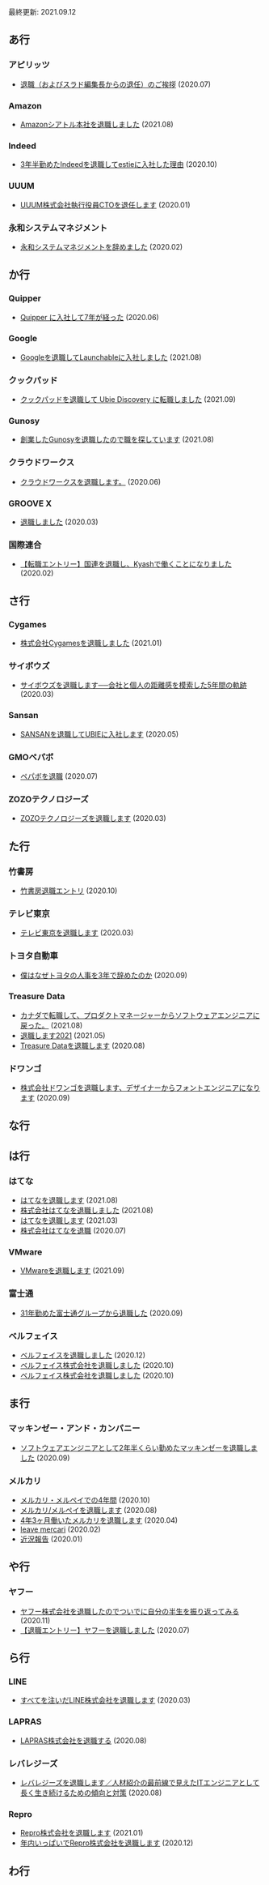 最終更新: 2021.09.12  

## あ行

### アピリッツ

- [退職（およびスラド編集長からの退任）のご挨拶](https://srad.jp/~hylom/journal/640078/) (2020.07)

### Amazon

- [Amazonシアトル本社を退職しました](https://honkiku.com/farewell-amazon/) (2021.08)

### Indeed

- [3年半勤めたIndeedを退職してestieに入社した理由](https://inside.estie.co.jp/entry/indeedtoestie) (2020.10)

### UUUM

- [UUUM株式会社執行役員CTOを退任します](https://bto.hatenablog.com/entry/2020/01/27/110303) (2020.01)

### 永和システムマネジメント

- [永和システムマネジメントを辞めました](https://takkanm.hateblo.jp/entry/2020/02/05/162643) (2020.02)

## か行

### Quipper

- [Quipper に入社して7年が経った](https://blog.kyanny.me/entry/2020/06/30/234356) (2020.06)

### Google

- [Googleを退職してLaunchableに入社しました](https://draftcode.osak.jp/contents/2021-08-11-google%E3%82%92%E9%80%80%E8%81%B7%E3%81%97%E3%81%A6launchable%E3%81%AB%E5%85%A5%E7%A4%BE%E3%81%97%E3%81%BE%E3%81%97%E3%81%9F) (2021.08)

### クックパッド

- [クックパッドを退職して Ubie Discovery に転職しました](https://hokaccha.hatenablog.com/entry/2021/09/01/092839) (2021.09)

### Gunosy

- [創業したGunosyを退職したので職を探しています](https://note.com/yoshifumiseki/n/nf640bc7496cb) (2021.08)

### クラウドワークス

- [クラウドワークスを退職します。](https://engineer.crowdworks.jp/entry/2020/06/26/145553) (2020.06)

### GROOVE X

- [退職しました](https://www.zopfco.de/entry/2020/03/31/223734) (2020.03)

### 国際連合

- [【転職エントリー】国連を退職し、Kyashで働くことになりました](https://blog.shota-kameyama.com/2020/02/08/quit-un-and-start-kyash/) (2020.02)

## さ行

### Cygames

- [株式会社Cygamesを退職しました](https://note.com/kumajet/n/n32182c2f99fc) (2021.01)

### サイボウズ

- [サイボウズを退職します──会社と個人の距離感を模索した5年間の軌跡](https://cybozushiki.cybozu.co.jp/articles/m005537.html) (2020.03)

### Sansan

- [SANSANを退職してUBIEに入社します](https://yag-ays.github.io/article/ubie/) (2020.05)

### GMOペパボ

- [ペパボを退職](https://repl.info/archives/2995/) (2020.07)

### ZOZOテクノロジーズ

- [ZOZOテクノロジーズを退職します](https://blog.inductor.me/entry/retire-zozotech) (2020.03)

## た行

### 竹書房

- [竹書房退職エントリ](https://note.com/thibiki/n/na5e74631cd7d) (2020.10)

### テレビ東京

- [テレビ東京を退職します](https://note.com/shotag/n/n204784376da1) (2020.03)

### トヨタ自動車

- [僕はなぜトヨタの人事を3年で辞めたのか](https://note.com/kazushi_takagi/n/nc5076eda7a2f) (2020.09)

### Treasure Data

- [カナダで転職して、プロダクトマネージャーからソフトウェアエンジニアに戻った。](https://takuti.me/ja/note/td-to-amazon/) (2021.08)
- [退職します2021](https://tagomoris.hatenablog.com/entry/2021/05/31/091238) (2021.05)
- [Treasure Dataを退職します](https://blog.kamipo.net/entry/2020/08/26/145410) (2020.08)

### ドワンゴ

- [株式会社ドワンゴを退職します、デザイナーからフォントエンジニアになります](https://ln-north.hateblo.jp/entry/2020/09/09/012828) (2020.09)

## な行

## は行

### はてな

- [はてなを退職します](https://chirarhythm.hatenablog.com/entry/2021/08/20/190000) (2021.08)
- [株式会社はてなを退職しました](https://blog.shibayu36.org/entry/2021/08/13/190000) (2021.08)
- [はてなを退職します](https://ninomiyateppei.com/entry/2021/03/31/160000) (2021.03)
- [株式会社はてなを退職](https://this.aereal.org/entry/ex-hatena) (2020.07)


### VMware

- [VMwareを退職します](https://jaco.udcp.info/entry/2021/09/07/171710) (2021.09)


### 富士通

- [31年勤めた富士通グループから退職した](https://sho.tdiary.net/20200930.html) (2020.09)

### ベルフェイス

- [ベルフェイスを退職しました](https://sekolog.netlify.app/3_leave_bellface/) (2020.12)
- [ベルフェイス株式会社を退職しました](https://zenn.dev/54i/articles/d3fbbded54bb9b3290c4) (2020.10)
- [ベルフェイス株式会社を退職しました](https://harinoma.info/retire-from-bellface/) (2020.10)

## ま行

### マッキンゼー・アンド・カンパニー

- [ソフトウェアエンジニアとして2年半くらい勤めたマッキンゼーを退職しました](https://blog.watilde.com/2020/09/11/%E3%82%BD%E3%83%95%E3%83%88%E3%82%A6%E3%82%A7%E3%82%A2%E3%82%A8%E3%83%B3%E3%82%B8%E3%83%8B%E3%82%A2%E3%81%A8%E3%81%97%E3%81%A62%E5%B9%B4%E5%8D%8A%E3%81%8F%E3%82%89%E3%81%84%E5%8B%A4%E3%82%81%E3%81%9F/) (2020.09)

### メルカリ

- [メルカリ・メルペイでの4年間](https://blog.jarinosuke.com/four-years-at-mercari-and-merpay/) (2020.10)
- [メルカリ/メルペイを退職します](https://journal.lampetty.net/entry/leaving-mercari-merpay) (2020.08)
- [4年3ヶ月働いたメルカリを退職します](https://note.com/r1ccha/n/n183702ea9974) (2020.04)
- [leave mercari](https://www.sottar.io/blogs/leave_mercari/) (2020.02)
- [近況報告](https://sota1235.hatenablog.com/entry/2020/01/29/100000) (2020.01)

## や行

### ヤフー

- [ヤフー株式会社を退職したのでついでに自分の半生を振り返ってみる](https://note.com/maguro_tuna/n/n5e5b56479abe) (2020.11)
- [【退職エントリー】ヤフーを退職しました](https://note.com/code1110/n/nd7b4dabe7b98) (2020.07)

## ら行

### LINE

- [すべてを注いだLINE株式会社を退職します](https://note.com/kanetomo/n/n3b93e51ab6cf) (2020.03)

### LAPRAS

- [LAPRAS株式会社を退職する](https://h3poteto.hatenablog.com/entry/2020/08/09/202557) (2020.08)

### レバレジーズ

- [レバレジーズを退職します／人材紹介の最前線で見えたITエンジニアとして長く生き続けるための傾向と対策](https://note.com/makaibito/n/n851734f895fe) (2020.08)

### Repro

- [Repro株式会社を退職します](https://note.com/hiroxyy/n/na7e6d9443f71) (2021.01)
- [年内いっぱいでRepro株式会社を退職します](https://ksss9.hatenablog.com/entry/2020/12/15/152323) (2020.12)

## わ行
